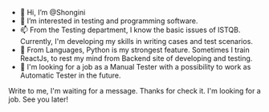 - 👋 Hi, I’m @Shongini
- 👀 I’m interested in testing and programming software.
- 📫 From the Testing department, I know the basic issues of ISTQB. Currently, I'm developing my skills in writing cases and test scenarios.
- 🌱 From Languages, Python is my strongest feature. Sometimes I train ReactJs, to rest my mind from Backend site of developing and testing.
- 💞️ I'm looking for a job as a Manual Tester with a possibility to work as Automatic Tester in the future.


Write to me, I'm waiting for a message.
Thanks for check it. I'm looking for a job. See you later!

